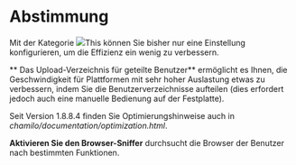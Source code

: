 # Abstimmung

Mit der Kategorie ![](../../../.gitbook/assets/graficos13%20%285%29.png)This können Sie bisher nur eine Einstellung konfigurieren, um die Effizienz ein wenig zu verbessern.

** Das Upload-Verzeichnis für geteilte Benutzer** ermöglicht es Ihnen, die Geschwindigkeit für Plattformen mit sehr hoher Auslastung etwas zu verbessern, indem Sie die Benutzerverzeichnisse aufteilen \(dies erfordert jedoch auch eine manuelle Bedienung auf der Festplatte\).

Seit Version 1.8.8.4 finden Sie Optimierungshinweise auch in _chamilo/documentation/optimization.html_.

**Aktivieren Sie den Browser-Sniffer** durchsucht die Browser der Benutzer nach bestimmten Funktionen.